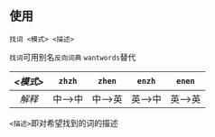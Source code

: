 ## 使用

```
找词 <模式> <描述>
```

`找词`可用别名`反向词典` `wantwords`替代

|_<模式>_|`zhzh`|`zhen`|`enzh`|`enen`|
|  :-:  | :-: |  :-:  | :-: |  :-:  |
| _解释_ |中—>中|中—>英 |英—>中|英—>英 |

`<描述>`即对希望找到的词的描述
